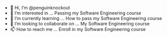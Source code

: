 - 👋 Hi, I’m @penguinknockout
- 👀 I’m interested in ... Passing my Software Engineering course
- 🌱 I’m currently learning ... How to pass my Software Engineering course
- 💞️ I’m looking to collaborate on ... My Software Engineering course
- 📫 How to reach me ... Enroll in my Software Engineering course

<!---
penguinknockout/penguinknockout is a ✨ special ✨ repository because its `README.md` (this file) appears on your GitHub profile.
You can click the Preview link to take a look at your changes.
--->
